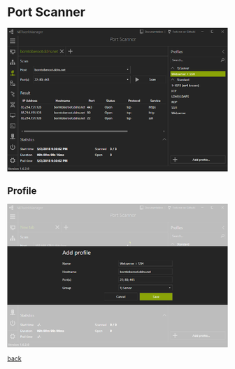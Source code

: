 # Port Scanner

![PortScanner](../../_images/PortScanner.png)

## Profile

![PortScanner_Profile](../../_images/PortScanner_Profile.png)

[back](../README.md)